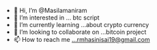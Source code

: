 - 👋 Hi, I’m @Masilamaniram
- 👀 I’m interested in ... btc script 
- 🌱 I’m currently learning ...about crypto currency 
- 💞️ I’m looking to collaborate on ...bitcoin project 
- 📫 How to reach me ...rmhasinisai19@gmail.com 

<!---
Masilamaniram/Masilamaniram is a ✨ special ✨ repository because its `README.md` (this file) appears on your GitHub profile.
You can click the Preview link to take a look at your changes.
--->
